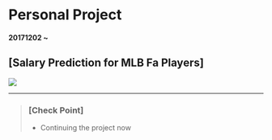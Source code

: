 # Personal Project

#### 20171202 ~

## [Salary Prediction for MLB Fa Players]
![](http://news.sportslogos.net/wp-content/uploads/2014/09/MLB.png)

---
> ### [Check Point]
> - Continuing the project now

